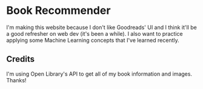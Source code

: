 # Book Recommender

I'm making this website because I don't like Goodreads' UI and I think it'll be a good refresher on web dev (it's been a while). I also want to practice applying some Machine Learning concepts that I've learned recently.

## Credits

I'm using Open Library's API to get all of my book information and images. Thanks!
